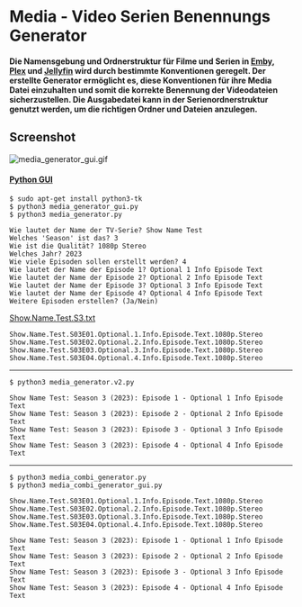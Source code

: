 # Media - Video Serien Benennungs Generator

#### Die Namensgebung und Ordnerstruktur für Filme und Serien in [Emby](https://emby.media/support/articles/TV-Naming.html#episode-naming-conventions), [Plex](https://support.plex.tv/articles/naming-and-organizing-your-tv-show-files/#toc-0) und [Jellyfin](https://jellyfin.org/docs/general/server/media/shows) wird durch bestimmte Konventionen geregelt. Der erstellte Generator ermöglicht es, diese Konventionen für ihre Media Datei einzuhalten und somit die korrekte Benennung der Videodateien sicherzustellen. Die Ausgabedatei kann in der Serienordnerstruktur genutzt werden, um die richtigen Ordner und Dateien anzulegen. 
## Screenshot
![media_generator_gui.gif](https://github.com/Morpheus2018/media_generator/blob/main/media_generator_gui.gif)

#### [Python GUI](https://github.com/Morpheus2018/media_generator/blob/main/media_generator_gui.py)
```
$ sudo apt-get install python3-tk
$ python3 media_generator_gui.py
$ python3 media_generator.py
```
```
Wie lautet der Name der TV-Serie? Show Name Test
Welches 'Season' ist das? 3
Wie ist die Qualität? 1080p Stereo
Welches Jahr? 2023
Wie viele Episoden sollen erstellt werden? 4
Wie lautet der Name der Episode 1? Optional 1 Info Episode Text
Wie lautet der Name der Episode 2? Optional 2 Info Episode Text
Wie lautet der Name der Episode 3? Optional 3 Info Episode Text
Wie lautet der Name der Episode 4? Optional 4 Info Episode Text
Weitere Episoden erstellen? (Ja/Nein) 
```
[Show.Name.Test.S3.txt](https://github.com/Morpheus2018/media_generator/blob/master/Show.Name.Test.S3.txt)
```
Show.Name.Test.S03E01.Optional.1.Info.Episode.Text.1080p.Stereo
Show.Name.Test.S03E02.Optional.2.Info.Episode.Text.1080p.Stereo
Show.Name.Test.S03E03.Optional.3.Info.Episode.Text.1080p.Stereo
Show.Name.Test.S03E04.Optional.4.Info.Episode.Text.1080p.Stereo
```
***
```
$ python3 media_generator.v2.py
```
```
Show Name Test: Season 3 (2023): Episode 1 - Optional 1 Info Episode Text
Show Name Test: Season 3 (2023): Episode 2 - Optional 2 Info Episode Text
Show Name Test: Season 3 (2023): Episode 3 - Optional 3 Info Episode Text
Show Name Test: Season 3 (2023): Episode 4 - Optional 4 Info Episode Text
```
***
```
$ python3 media_combi_generator.py
$ python3 media_combi_generator_gui.py
```
```
Show.Name.Test.S03E01.Optional.1.Info.Episode.Text.1080p.Stereo
Show.Name.Test.S03E02.Optional.2.Info.Episode.Text.1080p.Stereo
Show.Name.Test.S03E03.Optional.3.Info.Episode.Text.1080p.Stereo
Show.Name.Test.S03E04.Optional.4.Info.Episode.Text.1080p.Stereo

Show Name Test: Season 3 (2023): Episode 1 - Optional 1 Info Episode Text
Show Name Test: Season 3 (2023): Episode 2 - Optional 2 Info Episode Text
Show Name Test: Season 3 (2023): Episode 3 - Optional 3 Info Episode Text
Show Name Test: Season 3 (2023): Episode 4 - Optional 4 Info Episode Text
```
